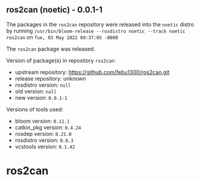 ## ros2can (noetic) - 0.0.1-1

The packages in the `ros2can` repository were released into the `noetic` distro by running `/usr/bin/bloom-release --rosdistro noetic --track noetic ros2can` on `Tue, 03 May 2022 09:37:05 -0000`

The `ros2can` package was released.

Version of package(s) in repository `ros2can`:

- upstream repository: https://github.com/febu1300/ros2can.git
- release repository: unknown
- rosdistro version: `null`
- old version: `null`
- new version: `0.0.1-1`

Versions of tools used:

- bloom version: `0.11.1`
- catkin_pkg version: `0.4.24`
- rosdep version: `0.21.0`
- rosdistro version: `0.8.3`
- vcstools version: `0.1.42`


# ros2can
